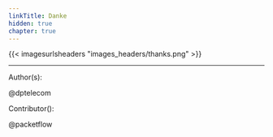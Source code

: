 ```yaml
---
linkTitle: Danke
hidden: true
chapter: true
---
```


{{< imagesurlsheaders "images_headers/thanks.png"  >}}

---
Author(s):

@dptelecom

Contributor():

@packetflow
